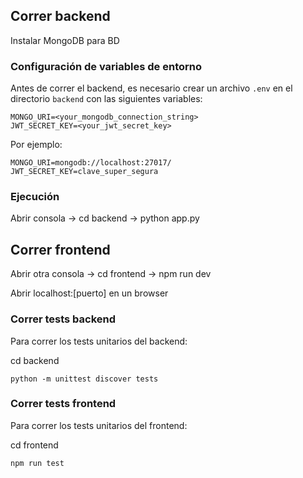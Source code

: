 ## Correr backend

Instalar MongoDB para BD

### Configuración de variables de entorno

Antes de correr el backend, es necesario crear un archivo `.env` en el directorio `backend` con las siguientes variables:

```
MONGO_URI=<your_mongodb_connection_string>
JWT_SECRET_KEY=<your_jwt_secret_key>
```

Por ejemplo:
```
MONGO_URI=mongodb://localhost:27017/
JWT_SECRET_KEY=clave_super_segura
```

### Ejecución

Abrir consola -> cd backend -> python app.py


## Correr frontend

Abrir otra consola -> cd frontend -> npm run dev

Abrir localhost:[puerto] en un browser

### Correr tests backend

Para correr los tests unitarios del backend:

cd backend

```
python -m unittest discover tests
```

### Correr tests frontend

Para correr los tests unitarios del frontend:

cd frontend

```
npm run test
```